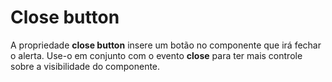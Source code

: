 # Close button

A propriedade **close button** insere um botão no componente que irá fechar o alerta. Use-o em conjunto com o evento **close** para ter mais controle sobre a visibilidade do componente.
